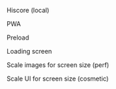 Hiscore (local)

PWA

Preload

Loading screen

Scale images for screen size (perf)

Scale UI for screen size (cosmetic)
